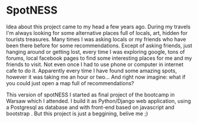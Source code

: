 # SpotNESS
Idea about this project came to my head a few years ago. During my travels I'm always looking for some alternative places full of locals, art, hidden for tourists treasures. Many times I was asking locals or my friends who have been there before for some recommendations. Except of asking friends, just hanging around or getting lost, every time I was exploring google, tons of forums, local facebook pages to find some interesting places for me and my friends to visit. Not even once I had to use phone or computer in internet cafe to do it. Apparently every time I have found some amazing spots, however it was taking me an hour or two... And right now imagine: what if you could just open a map full of recommendations?

This version of spotNESS I started as final project of the bootcamp in Warsaw which I attended. I build it as Python/Django web application, using a Postgresql as database and with front-end based on javascript and bootstrap . But this project is just a beggining, belive me ;)
